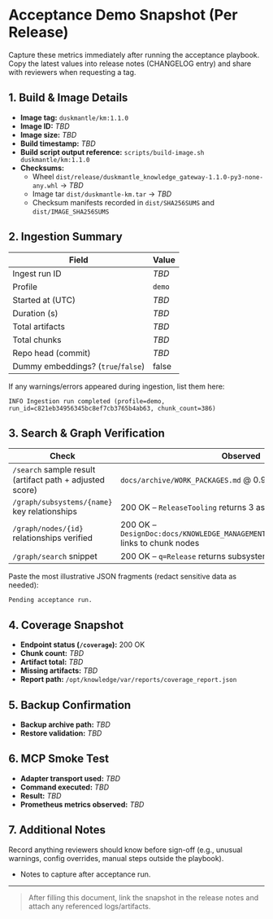 # Acceptance Demo Snapshot (Per Release)

Capture these metrics immediately after running the acceptance playbook. Copy the latest values into release notes (CHANGELOG entry) and share with reviewers when requesting a tag.

## 1. Build & Image Details

- **Image tag:** `duskmantle/km:1.1.0`
- **Image ID:** _TBD_
- **Image size:** _TBD_
- **Build timestamp:** _TBD_
- **Build script output reference:** `scripts/build-image.sh duskmantle/km:1.1.0`
- **Checksums:**
  - Wheel `dist/release/duskmantle_knowledge_gateway-1.1.0-py3-none-any.whl` → _TBD_
  - Image tar `dist/duskmantle-km.tar` → _TBD_
  - Checksum manifests recorded in `dist/SHA256SUMS` and `dist/IMAGE_SHA256SUMS`

## 2. Ingestion Summary

| Field | Value |
| --- | --- |
| Ingest run ID | _TBD_ |
| Profile | `demo` |
| Started at (UTC) | _TBD_ |
| Duration (s) | _TBD_ |
| Total artifacts | _TBD_ |
| Total chunks | _TBD_ |
| Repo head (commit) | _TBD_ |
| Dummy embeddings? (`true`/`false`) | false |

If any warnings/errors appeared during ingestion, list them here:

```
INFO Ingestion run completed (profile=demo, run_id=c821eb34956345bc8ef7cb3765b4ab63, chunk_count=386)
```

## 3. Search & Graph Verification

| Check | Observed |
| --- | --- |
| `/search` sample result (artifact path + adjusted score) | `docs/archive/WORK_PACKAGES.md` @ 0.9726 |
| `/graph/subsystems/{name}` key relationships | 200 OK – `ReleaseTooling` returns 3 associated design docs |
| `/graph/nodes/{id}` relationships verified | 200 OK – `DesignDoc:docs/KNOWLEDGE_MANAGEMENT_IMPLEMENTATION_PLAN.md` links to chunk nodes |
| `/graph/search` snippet | 200 OK – `q=Release` returns subsystem + design doc hits |

Paste the most illustrative JSON fragments (redact sensitive data as needed):

```
Pending acceptance run.
```

## 4. Coverage Snapshot

- **Endpoint status (`/coverage`):** 200 OK
- **Chunk count:** _TBD_
- **Artifact total:** _TBD_
- **Missing artifacts:** _TBD_
- **Report path:** `/opt/knowledge/var/reports/coverage_report.json`

## 5. Backup Confirmation

- **Backup archive path:** _TBD_
- **Restore validation:** _TBD_

## 6. MCP Smoke Test

- **Adapter transport used:** _TBD_
- **Command executed:** _TBD_
- **Result:** _TBD_
- **Prometheus metrics observed:** _TBD_

## 7. Additional Notes

Record anything reviewers should know before sign-off (e.g., unusual warnings, config overrides, manual steps outside the playbook).

- Notes to capture after acceptance run.

---
> After filling this document, link the snapshot in the release notes and attach any referenced logs/artifacts.
